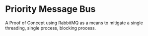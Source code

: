 # Priority Message Bus

A Proof of Concept using RabbitMQ as a means to mitigate a single threading, single process, blocking process.